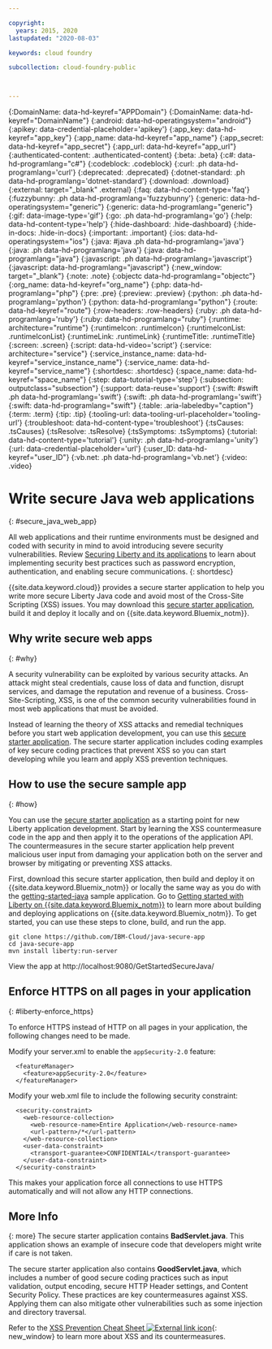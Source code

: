 ```yaml
---

copyright:
  years: 2015, 2020
lastupdated: "2020-08-03"

keywords: cloud foundry

subcollection: cloud-foundry-public



---
```




{:DomainName: data-hd-keyref="APPDomain"}
{:DomainName: data-hd-keyref="DomainName"}
{:android: data-hd-operatingsystem="android"}
{:apikey: data-credential-placeholder='apikey'}
{:app_key: data-hd-keyref="app_key"}
{:app_name: data-hd-keyref="app_name"}
{:app_secret: data-hd-keyref="app_secret"}
{:app_url: data-hd-keyref="app_url"}
{:authenticated-content: .authenticated-content}
{:beta: .beta}
{:c#: data-hd-programlang="c#"}
{:codeblock: .codeblock}
{:curl: .ph data-hd-programlang='curl'}
{:deprecated: .deprecated}
{:dotnet-standard: .ph data-hd-programlang='dotnet-standard'}
{:download: .download}
{:external: target="_blank" .external}
{:faq: data-hd-content-type='faq'}
{:fuzzybunny: .ph data-hd-programlang='fuzzybunny'}
{:generic: data-hd-operatingsystem="generic"}
{:generic: data-hd-programlang="generic"}
{:gif: data-image-type='gif'}
{:go: .ph data-hd-programlang='go'}
{:help: data-hd-content-type='help'}
{:hide-dashboard: .hide-dashboard}
{:hide-in-docs: .hide-in-docs}
{:important: .important}
{:ios: data-hd-operatingsystem="ios"}
{:java: #java .ph data-hd-programlang='java'}
{:java: .ph data-hd-programlang='java'}
{:java: data-hd-programlang="java"}
{:javascript: .ph data-hd-programlang='javascript'}
{:javascript: data-hd-programlang="javascript"}
{:new_window: target="_blank"}
{:note: .note}
{:objectc data-hd-programlang="objectc"}
{:org_name: data-hd-keyref="org_name"}
{:php: data-hd-programlang="php"}
{:pre: .pre}
{:preview: .preview}
{:python: .ph data-hd-programlang='python'}
{:python: data-hd-programlang="python"}
{:route: data-hd-keyref="route"}
{:row-headers: .row-headers}
{:ruby: .ph data-hd-programlang='ruby'}
{:ruby: data-hd-programlang="ruby"}
{:runtime: architecture="runtime"}
{:runtimeIcon: .runtimeIcon}
{:runtimeIconList: .runtimeIconList}
{:runtimeLink: .runtimeLink}
{:runtimeTitle: .runtimeTitle}
{:screen: .screen}
{:script: data-hd-video='script'}
{:service: architecture="service"}
{:service_instance_name: data-hd-keyref="service_instance_name"}
{:service_name: data-hd-keyref="service_name"}
{:shortdesc: .shortdesc}
{:space_name: data-hd-keyref="space_name"}
{:step: data-tutorial-type='step'}
{:subsection: outputclass="subsection"}
{:support: data-reuse='support'}
{:swift: #swift .ph data-hd-programlang='swift'}
{:swift: .ph data-hd-programlang='swift'}
{:swift: data-hd-programlang="swift"}
{:table: .aria-labeledby="caption"}
{:term: .term}
{:tip: .tip}
{:tooling-url: data-tooling-url-placeholder='tooling-url'}
{:troubleshoot: data-hd-content-type='troubleshoot'}
{:tsCauses: .tsCauses}
{:tsResolve: .tsResolve}
{:tsSymptoms: .tsSymptoms}
{:tutorial: data-hd-content-type='tutorial'}
{:unity: .ph data-hd-programlang='unity'}
{:url: data-credential-placeholder='url'}
{:user_ID: data-hd-keyref="user_ID"}
{:vb.net: .ph data-hd-programlang='vb.net'}
{:video: .video}

# Write secure Java web applications
{: #secure_java_web_app}

All web applications and their runtime environments must be designed and coded with security in mind to avoid introducing severe security vulnerabilities.  Review [Securing Liberty and its applications](https://www.ibm.com/support/knowledgecenter/en/SSEQTP_liberty/com.ibm.websphere.wlp.doc/ae/twlp_sec.html) to learn about implementing security best practices such as password encryption, authentication, and enabling secure communications.
{: shortdesc}

{{site.data.keyword.cloud}} provides a secure starter application to help you write more secure Liberty Java code and avoid most of the Cross-Site Scripting (XSS) issues. You may download this [secure starter application](https://github.com/IBM-Cloud/java-secure-app), build it and deploy it locally and on {{site.data.keyword.Bluemix_notm}}.

## Why write secure web apps
{: #why}

A security vulnerability can be exploited by various security attacks. An attack might steal credentials, cause loss of data and function, disrupt services, and damage the reputation and revenue of a business. Cross-Site-Scripting, XSS, is one of the common security vulnerabilities found in most web applications that must be avoided.

Instead of learning the theory of XSS attacks and remedial techniques before you start  web application development, you can use this [secure starter application](https://github.com/IBM-Cloud/java-secure-app). The secure starter application includes coding examples of key secure coding practices that prevent XSS so you can start developing while you learn and apply XSS prevention techniques.

## How to use the secure sample app
{: #how}

You can use the [secure starter application](https://github.com/IBM-Cloud/java-secure-app) as a starting point for new Liberty application development. Start by learning the XSS countermeasure code in the app and then apply it to the operations of the application API. The countermeasures in the secure starter application help prevent malicious user input from damaging your application both on the server and browser by mitigating or preventing XSS attacks.

First, download this secure starter application, then build and deploy it on {{site.data.keyword.Bluemix_notm}} or locally the same way as you do with the [getting-started-java](https://github.com/IBM-Cloud/get-started-java) sample application.  Go to [Getting started with Liberty on {{site.data.keyword.Bluemix_notm}}](getting-started.html) to learn more about building and deploying applications on {{site.data.keyword.Bluemix_notm}}.  To get started, you can use these steps to clone, build, and run the app.

```
git clone https://github.com/IBM-Cloud/java-secure-app
cd java-secure-app
mvn install liberty:run-server
```
View the app at http://localhost:9080/GetStartedSecureJava/

## Enforce HTTPS on all pages in your application
{: #liberty-enforce_https}

To enforce HTTPS instead of HTTP on all pages in your application, the following changes need to be made.

Modify your server.xml to enable the `appSecurity-2.0` feature:

```
  <featureManager>
    <feature>appSecurity-2.0</feature>
  </featureManager>
```

Modify your web.xml file to include the following security constraint:

```
  <security-constraint>
    <web-resource-collection>
      <web-resource-name>Entire Application</web-resource-name>
      <url-pattern>/*</url-pattern>
    </web-resource-collection>
    <user-data-constraint>
      <transport-guarantee>CONFIDENTIAL</transport-guarantee>
    </user-data-constraint>
  </security-constraint>
```

This makes your application force all connections to use HTTPS automatically and will not allow any HTTP connections.

## More Info
{: more}
The secure starter application contains **BadServlet.java**. This application shows an example of insecure code that developers might write if care is not taken.

The secure starter application also contains **GoodServlet.java**, which includes a number of good secure coding practices such as input validation, output encoding, secure HTTP Header settings, and Content Security Policy. These practices are key countermeasures against XSS. Applying them can also mitigate other vulnerabilities such as some injection and directory traversal.

Refer to the [XSS Prevention Cheat Sheet ![External link icon](../../icons/launch-glyph.svg "External link icon")](https://www.owasp.org/index.php/XSS){: new_window} to learn more about XSS and its countermeasures.


